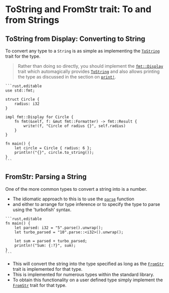 # ToString and FromStr trait: To and from Strings

## ToString from Display: Converting to String

To convert any type to a `String` is as simple as implementing the [`ToString`]
trait for the type.

> Rather than doing so directly, you should implement the
[`fmt::Display`][Display] trait which automagically provides [`ToString`] and
> also allows printing the type as discussed in the section on [`print!`][print].

~~~admonish info title="ToString from Display Trait" collapsible=true
```rust,editable
use std::fmt;

struct Circle {
    radius: i32
}

impl fmt::Display for Circle {
    fn fmt(&self, f: &mut fmt::Formatter) -> fmt::Result {
        write!(f, "Circle of radius {}", self.radius)
    }
}

fn main() {
    let circle = Circle { radius: 6 };
    println!("{}", circle.to_string());
}
```
~~~

## FromStr: Parsing a String

One of the more common types to convert a string into is a number.

- The idiomatic
  approach to this is to use the [`parse`] function
- and either to arrange for
  type inference or to specify the type to parse using the 'turbofish' syntax.

~~~admonish info title="Both alternatives are shown in the following example." collapsible=true
```rust,editable
fn main() {
    let parsed: i32 = "5".parse().unwrap();
    let turbo_parsed = "10".parse::<i32>().unwrap();

    let sum = parsed + turbo_parsed;
    println!("Sum: {:?}", sum);
}
```
~~~

- This will convert the string into the type specified as long as the [`FromStr`]
  trait is implemented for that type.
- This is implemented for numerous types
  within the standard library.
- To obtain this functionality on a user defined type
  simply implement the [`FromStr`] trait for that type.

[`ToString`]: https://doc.rust-lang.org/std/string/trait.ToString.html

[Display]: https://doc.rust-lang.org/std/fmt/trait.Display.html

[print]: ../hello/print.md

[`parse`]: https://doc.rust-lang.org/std/primitive.str.html#method.parse

[`FromStr`]: https://doc.rust-lang.org/std/str/trait.FromStr.html
